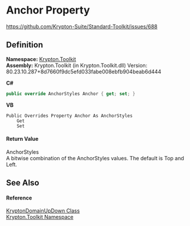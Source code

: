 # Anchor Property


https://github.com/Krypton-Suite/Standard-Toolkit/issues/688



## Definition
**Namespace:** <a href="79d2eac2-21f4-54ff-7552-b20c33c30600.md">Krypton.Toolkit</a>  
**Assembly:** Krypton.Toolkit (in Krypton.Toolkit.dll) Version: 80.23.10.287+8d7660f9dc5efd033fabe008ebfb904beab6d444

**C#**
``` C#
public override AnchorStyles Anchor { get; set; }
```
**VB**
``` VB
Public Overrides Property Anchor As AnchorStyles
	Get
	Set
```



#### Return Value
AnchorStyles  
A bitwise combination of the AnchorStyles values. The default is Top and Left.

## See Also


#### Reference
<a href="24aa0fe5-0782-ad49-0c73-9b2c5b1d2796.md">KryptonDomainUpDown Class</a>  
<a href="79d2eac2-21f4-54ff-7552-b20c33c30600.md">Krypton.Toolkit Namespace</a>  
